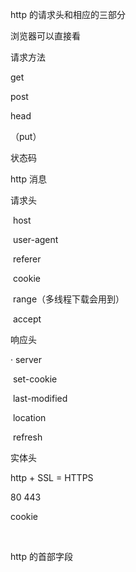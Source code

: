 http 的请求头和相应的三部分



浏览器可以直接看



请求方法

get 

post 

head

（put）


状态码



http 消息

请求头

​	host

​	user-agent

​	referer

​	cookie

​	range（多线程下载会用到）

​	accept



响应头

·	server

​	set-cookie

​	last-modified

​	location	

​	refresh



实体头





http + SSL = HTTPS

80                   443



cookie 



​	



http 的首部字段





